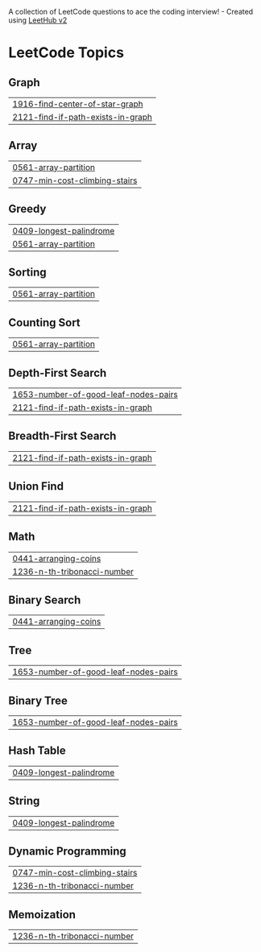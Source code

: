 A collection of LeetCode questions to ace the coding interview! - Created using [LeetHub v2](https://github.com/arunbhardwaj/LeetHub-2.0)
<!---LeetCode Topics Start-->
# LeetCode Topics
## Graph
|  |
| ------- |
| [1916-find-center-of-star-graph](https://github.com/ch0Changhyun/CodingTest/tree/master/1916-find-center-of-star-graph) |
| [2121-find-if-path-exists-in-graph](https://github.com/ch0Changhyun/CodingTest/tree/master/2121-find-if-path-exists-in-graph) |
## Array
|  |
| ------- |
| [0561-array-partition](https://github.com/ch0Changhyun/CodingTest/tree/master/0561-array-partition) |
| [0747-min-cost-climbing-stairs](https://github.com/ch0Changhyun/CodingTest/tree/master/0747-min-cost-climbing-stairs) |
## Greedy
|  |
| ------- |
| [0409-longest-palindrome](https://github.com/ch0Changhyun/CodingTest/tree/master/0409-longest-palindrome) |
| [0561-array-partition](https://github.com/ch0Changhyun/CodingTest/tree/master/0561-array-partition) |
## Sorting
|  |
| ------- |
| [0561-array-partition](https://github.com/ch0Changhyun/CodingTest/tree/master/0561-array-partition) |
## Counting Sort
|  |
| ------- |
| [0561-array-partition](https://github.com/ch0Changhyun/CodingTest/tree/master/0561-array-partition) |
## Depth-First Search
|  |
| ------- |
| [1653-number-of-good-leaf-nodes-pairs](https://github.com/ch0Changhyun/CodingTest/tree/master/1653-number-of-good-leaf-nodes-pairs) |
| [2121-find-if-path-exists-in-graph](https://github.com/ch0Changhyun/CodingTest/tree/master/2121-find-if-path-exists-in-graph) |
## Breadth-First Search
|  |
| ------- |
| [2121-find-if-path-exists-in-graph](https://github.com/ch0Changhyun/CodingTest/tree/master/2121-find-if-path-exists-in-graph) |
## Union Find
|  |
| ------- |
| [2121-find-if-path-exists-in-graph](https://github.com/ch0Changhyun/CodingTest/tree/master/2121-find-if-path-exists-in-graph) |
## Math
|  |
| ------- |
| [0441-arranging-coins](https://github.com/ch0Changhyun/CodingTest/tree/master/0441-arranging-coins) |
| [1236-n-th-tribonacci-number](https://github.com/ch0Changhyun/CodingTest/tree/master/1236-n-th-tribonacci-number) |
## Binary Search
|  |
| ------- |
| [0441-arranging-coins](https://github.com/ch0Changhyun/CodingTest/tree/master/0441-arranging-coins) |
## Tree
|  |
| ------- |
| [1653-number-of-good-leaf-nodes-pairs](https://github.com/ch0Changhyun/CodingTest/tree/master/1653-number-of-good-leaf-nodes-pairs) |
## Binary Tree
|  |
| ------- |
| [1653-number-of-good-leaf-nodes-pairs](https://github.com/ch0Changhyun/CodingTest/tree/master/1653-number-of-good-leaf-nodes-pairs) |
## Hash Table
|  |
| ------- |
| [0409-longest-palindrome](https://github.com/ch0Changhyun/CodingTest/tree/master/0409-longest-palindrome) |
## String
|  |
| ------- |
| [0409-longest-palindrome](https://github.com/ch0Changhyun/CodingTest/tree/master/0409-longest-palindrome) |
## Dynamic Programming
|  |
| ------- |
| [0747-min-cost-climbing-stairs](https://github.com/ch0Changhyun/CodingTest/tree/master/0747-min-cost-climbing-stairs) |
| [1236-n-th-tribonacci-number](https://github.com/ch0Changhyun/CodingTest/tree/master/1236-n-th-tribonacci-number) |
## Memoization
|  |
| ------- |
| [1236-n-th-tribonacci-number](https://github.com/ch0Changhyun/CodingTest/tree/master/1236-n-th-tribonacci-number) |
<!---LeetCode Topics End-->